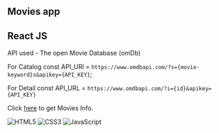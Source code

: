 ## Movies app

## React JS

API used - The open Movie Database (omDb)

For Catalog
const API_URl = `https://www.omdbapi.com/?s={movie-keyword}s&apikey={API_KEY}`; <br>

For Detail
const API_URL = `https://www.omdbapi.com/?i={id}&apikey={API_KEY}`


Click [here](https://ajeypalsingh.github.io/cinemagic/) to get Movies Info.

![HTML5](https://img.shields.io/badge/html5-%23E34F26.svg?style=for-the-badge&logo=html5&logoColor=white)
![CSS3](https://img.shields.io/badge/css3-%231572B6.svg?style=for-the-badge&logo=css3&logoColor=white)
![JavaScript](https://img.shields.io/badge/javascript-%23323330.svg?style=for-the-badge&logo=javascript&logoColor=%23F7DF1E)
